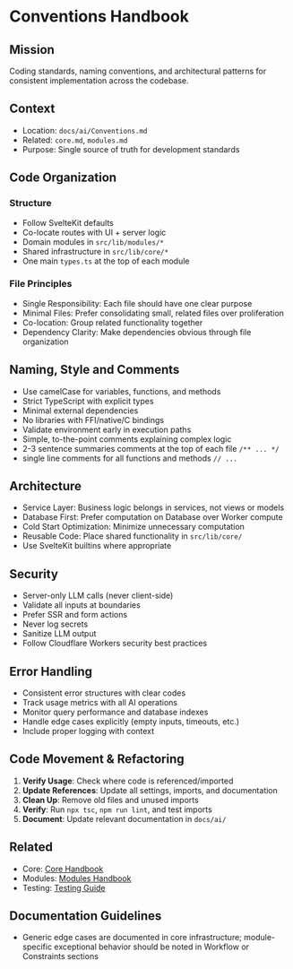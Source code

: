 # Conventions Handbook

## Mission

Coding standards, naming conventions, and architectural patterns for consistent implementation across the codebase.

## Context

- Location: `docs/ai/Conventions.md`
- Related: `core.md`, `modules.md`
- Purpose: Single source of truth for development standards

## Code Organization

### Structure
- Follow SvelteKit defaults
- Co-locate routes with UI + server logic
- Domain modules in `src/lib/modules/*`
- Shared infrastructure in `src/lib/core/*`
- One main `types.ts` at the top of each module

### File Principles
- Single Responsibility: Each file should have one clear purpose
- Minimal Files: Prefer consolidating small, related files over proliferation
- Co-location: Group related functionality together
- Dependency Clarity: Make dependencies obvious through file organization

## Naming, Style and Comments

- Use camelCase for variables, functions, and methods
- Strict TypeScript with explicit types
- Minimal external dependencies
- No libraries with FFI/native/C bindings
- Validate environment early in execution paths
- Simple, to-the-point comments explaining complex logic
- 2-3 sentence summaries comments at the top of each file `/** ... */`
- single line comments for all functions and methods `// ...`

## Architecture

- Service Layer: Business logic belongs in services, not views or models
- Database First: Prefer computation on Database over Worker compute
- Cold Start Optimization: Minimize unnecessary computation
- Reusable Code: Place shared functionality in `src/lib/core/`
- Use SvelteKit builtins where appropriate

## Security

- Server-only LLM calls (never client-side)
- Validate all inputs at boundaries
- Prefer SSR and form actions
- Never log secrets
- Sanitize LLM output
- Follow Cloudflare Workers security best practices

## Error Handling

- Consistent error structures with clear codes
- Track usage metrics with all AI operations
- Monitor query performance and database indexes
- Handle edge cases explicitly (empty inputs, timeouts, etc.)
- Include proper logging with context

## Code Movement & Refactoring

1. **Verify Usage**: Check where code is referenced/imported
2. **Update References**: Update all settings, imports, and documentation
3. **Clean Up**: Remove old files and unused imports
4. **Verify**: Run `npx tsc`, `npm run lint`, and test imports
5. **Document**: Update relevant documentation in `docs/ai/`

## Related

- Core: [Core Handbook](./core.md)
- Modules: [Modules Handbook](./modules.md)
- Testing: [Testing Guide](./testing.md)

## Documentation Guidelines

- Generic edge cases are documented in core infrastructure; module-specific exceptional behavior should be noted in Workflow or Constraints sections
